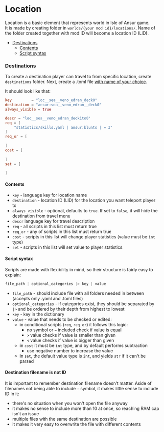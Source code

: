 # Location
Location is a basic element that represents world in Isle of Ansur game.  
It is made by creating folder in `worlds/{your mod id}/locations/`. Name of the folder
created together with mod ID will become a location ID (LID).

- [Destinations](#destinations)
  - [Contents](#contents)
  - [Script syntax](#script-syntax)

### Destinations
To create a destination player can travel to from specific location, create `destinations`
folder. Next, create a .toml file [with name of your choice](#destination-filename-is-not-id).

It should look like that:
```toml
key         = "loc__sea__veno_edran_deck0"
destination = "ansur:sea__veno_edran__deck0"
always_visible = true

descr = "loc__sea__veno_edran_deck1to0"
req = [
    "statistics/skills.yaml | ansur:blunts | = 3"
]
req_or = [
    
]
cost = [
    
]
set = [
    
]
```
#### Contents
- `key` - language key for location name
- `destination` - location ID (LID) for the location you want teleport player to
- `always_visible` - optional, defaults to `true`. If set to `false`, it will hide the
  destination from travel menu
- `descr` language key for travel description
- `req` - all scripts in this list must return true
- `req_or` - any of scripts in this list must return true
- `cost` - scripts in this list will change player statistics
  (value must be `int` type)
- `set` - scripts in this list will set value to player statistics

#### Script syntax
Scripts are made with flexibility in mind, so their structure is fairly easy to explain:
```elixir
file_path | optional_categories |> key | value
```
- `file_path` - should include file with all folders needed in between
  (accepts only .yaml and .toml files)
- `optional_categories` - if categories exist, they should be separated by `|>` and
  be ordered by their depth from highest to lowest
- `key` - key in the dictionary
- `value` - value that needs to be checked or edited:
  - in conditional scripts (`req`, `req_or`) it follows this logic:
    - no symbol or `=` included check if value is equal
    - `>` value checks if value is smaller than given
    - `<` value checks if value is bigger than given
  - in `cost` it must be `int` type, and by default performs subtraction
    - use negative number to increase the value
  - in `set`, the default value type is `int`, and yields `str` if it can't be parsed

#### Destination filename is not ID
It is important to remember destination filename doesn't matter. Aside of filenames not
being able to include `:` symbol, it makes little sense to include ID in it:
- there's no situation when you won't open the file anyway
- it makes no sense to include more than 10 at once, so reaching RAM cap isn't an issue
- multiple files with the same destination are possible
- it makes it very easy to overwrite the file with different contents